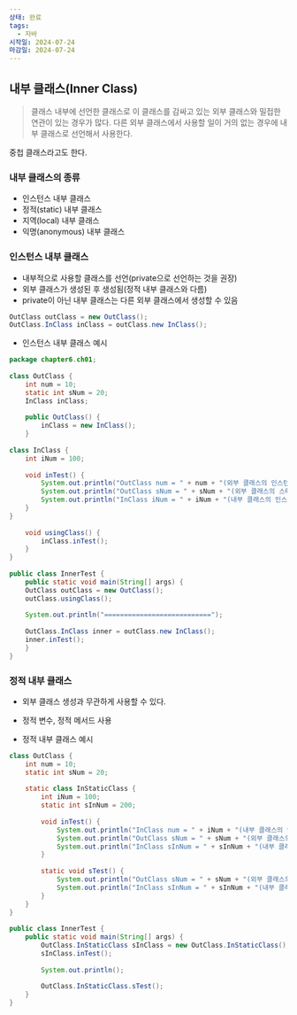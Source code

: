 ```yaml
---
상태: 완료
tags:
  - 자바
시작일: 2024-07-24
마감일: 2024-07-24
---
```

## 내부 클래스(Inner Class)
> 클래스 내부에 선언한 클래스로 이 클래스를 감싸고 있는 외부 클래스와 밀접한 연관이 있는 경우가 많다.
> 다른 외부 클래스에서 사용할 일이 거의 없는 경우에 내부 클래스로 선언해서 사용한다.

중첩 클래스라고도 한다.


### 내부 클래스의 종류
- 인스턴스 내부 클래스
- 정적(static) 내부 클래스
- 지역(local) 내부 클래스
- 익명(anonymous) 내부 클래스

### 인스턴스 내부 클래스
- 내부적으로 사용할 클래스를 선언(private으로 선언하는 것을 권장) 
- 외부 클래스가 생성된 후 생성됨(정적 내부 클래스와 다름)
- private이 아닌 내부 클래스는 다른 외부 클래스에서 생성할 수 있음
```java
OutClass outClass = new OutClass();
OutClass.InClass inClass = outClass.new InClass();
```

- 인스턴스 내부 클래스 예시
```java
package chapter6.ch01;  
  
class OutClass {  
	int num = 10;  
	static int sNum = 20;  
	InClass inClass;  
  
	public OutClass() {  
		inClass = new InClass();  
	}  
  
class InClass {  
	int iNum = 100;  
  
	void inTest() {  
		System.out.println("OutClass num = " + num + "(외부 클래스의 인스턴스 변수)");  
		System.out.println("OutClass sNum = " + sNum + "(외부 클래스의 스태틱 변수)");  
		System.out.println("InClass iNum = " + iNum + "(내부 클래스의 인스턴스 변수)");  
	}  
}  
  
	void usingClass() {  
		inClass.inTest();  
	}  
}  
  
public class InnerTest {  
	public static void main(String[] args) {  
	OutClass outClass = new OutClass();  
	outClass.usingClass();  
  
	System.out.println("===========================");  
	  
	OutClass.InClass inner = outClass.new InClass();  
	inner.inTest();  
	}  
}
```

### 정적 내부 클래스
- 외부 클래스 생성과 무관하게 사용할 수 있다.
- 정적 변수, 정적 메서드 사용

- 정적 내부 클래스 예시
```java  
class OutClass {  
	int num = 10;  
	static int sNum = 20;  
  
	static class InStaticClass {  
		int iNum = 100;  
		static int sInNum = 200;  
  
		void inTest() {  
			System.out.println("InClass num = " + iNum + "(내부 클래스의 인스턴스 변수)");  
			System.out.println("OutClass sNum = " + sNum + "(외부 클래스의 스태틱 변수)");  
			System.out.println("InClass sInNum = " + sInNum + "(내부 클래스의 스태틱 변수)");  
		}  
  
		static void sTest() {  
			System.out.println("OutClass sNum = " + sNum + "(외부 클래스의 스태틱 변수)");  
			System.out.println("InClass sInNum = " + sInNum + "(내부 클래스의 스태틱 변수)");  
		}  
	}  
}  
  
public class InnerTest {  
	public static void main(String[] args) {  
		OutClass.InStaticClass sInClass = new OutClass.InStaticClass();  
		sInClass.inTest();  
		  
		System.out.println();  
  
		OutClass.InStaticClass.sTest();  
	}  
}
```